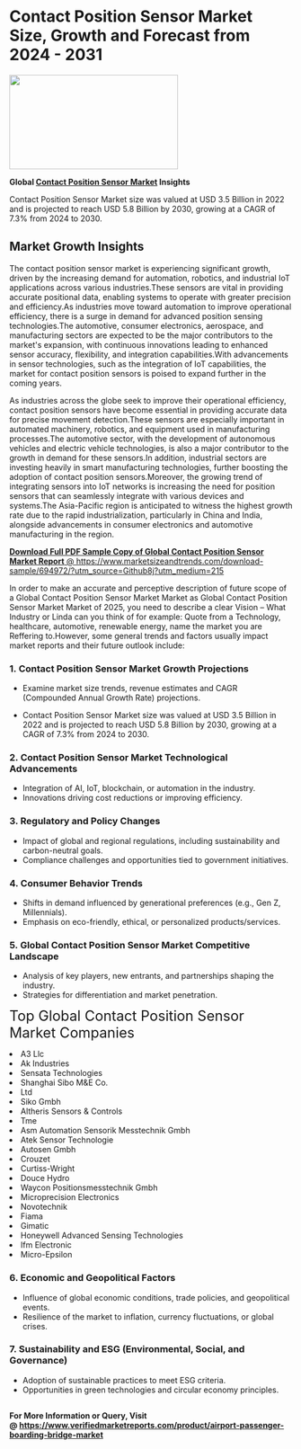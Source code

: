 <H1>Contact Position Sensor Market Size, Growth and Forecast from 2024 - 2031</H1><img class="aligncenter size-medium wp-image-584254" src="https://thirdeyenews.in/wp-content/uploads/2024/09/Global-Market-Research-300x168.jpeg" alt="" width="300" height="168" /><p><strong>Global&nbsp;<a href="https://www.marketsizeandtrends.com/download-sample/694972/?utm_source=Github8j?utm_medium=215">Contact Position Sensor Market</a> Insights</strong></p><p>Contact Position Sensor Market size was valued at USD 3.5 Billion in 2022 and is projected to reach USD 5.8 Billion by 2030, growing at a CAGR of 7.3% from 2024 to 2030.</p><p><h2>Market Growth Insights</h2> <p>The contact position sensor market is experiencing significant growth, driven by the increasing demand for automation, robotics, and industrial IoT applications across various industries.These sensors are vital in providing accurate positional data, enabling systems to operate with greater precision and efficiency.As industries move toward automation to improve operational efficiency, there is a surge in demand for advanced position sensing technologies.The automotive, consumer electronics, aerospace, and manufacturing sectors are expected to be the major contributors to the market's expansion, with continuous innovations leading to enhanced sensor accuracy, flexibility, and integration capabilities.With advancements in sensor technologies, such as the integration of IoT capabilities, the market for contact position sensors is poised to expand further in the coming years.</p> <p><a href="download_sample_link_here"></a></p> <p>As industries across the globe seek to improve their operational efficiency, contact position sensors have become essential in providing accurate data for precise movement detection.These sensors are especially important in automated machinery, robotics, and equipment used in manufacturing processes.The automotive sector, with the development of autonomous vehicles and electric vehicle technologies, is also a major contributor to the growth in demand for these sensors.In addition, industrial sectors are investing heavily in smart manufacturing technologies, further boosting the adoption of contact position sensors.Moreover, the growing trend of integrating sensors into IoT networks is increasing the need for position sensors that can seamlessly integrate with various devices and systems.The Asia-Pacific region is anticipated to witness the highest growth rate due to the rapid industrialization, particularly in China and India, alongside advancements in consumer electronics and automotive manufacturing in the region.</p> <p><a href="get_more_link_here"></p><p><span class=""><strong>Download Full PDF Sample Copy of Global Contact Position Sensor Market Report</strong> @ <a href="https://www.marketsizeandtrends.com/download-sample/694972/?utm_source=Github8j?utm_medium=215" target="_blank">https://www.marketsizeandtrends.com/download-sample/694972/?utm_source=Github8j?utm_medium=215</a></span></p><p>In order to make an accurate and perceptive description of future scope of a Global&nbsp;Contact Position Sensor Market Market as Global&nbsp;Contact Position Sensor Market Market of 2025, you need to describe a clear Vision &ndash; What Industry or Linda can you think of for example: Quote from a Technology, healthcare, automotive, renewable energy, name the market you are Reffering to.However, some general trends and factors usually impact market reports and their future outlook include:</p><h3>1.&nbsp;<strong>Contact Position Sensor Market Growth Projections</strong></h3><ul><li>Examine market size trends, revenue estimates and CAGR (Compounded Annual Growth Rate) projections.</li><li><p>Contact Position Sensor Market size was valued at USD 3.5 Billion in 2022 and is projected to reach USD 5.8 Billion by 2030, growing at a CAGR of 7.3% from 2024 to 2030.</p></li></ul><h3>2.&nbsp;<strong>Contact Position Sensor Market Technological Advancements</strong></h3><ul><li>Integration of AI, IoT, blockchain, or automation in the industry.</li><li>Innovations driving cost reductions or improving efficiency.</li></ul><h3>3.&nbsp;<strong>Regulatory and Policy Changes</strong></h3><ul><li>Impact of global and regional regulations, including sustainability and carbon-neutral goals.</li><li>Compliance challenges and opportunities tied to government initiatives.</li></ul><h3>4.&nbsp;<strong>Consumer Behavior Trends</strong></h3><ul><li>Shifts in demand influenced by generational preferences (e.g., Gen Z, Millennials).</li><li>Emphasis on eco-friendly, ethical, or personalized products/services.</li></ul><h3>5.&nbsp;<strong>Global Contact Position Sensor Market Competitive Landscape</strong></h3><ul><li>Analysis of key players, new entrants, and partnerships shaping the industry.</li><li>Strategies for differentiation and market penetration.</li></ul><p data-pm-slice="1 1 []"><span style="color: inherit; font-family: inherit; font-size: 25px;">Top Global Contact Position Sensor Market Companies</span></p><div class="" data-test-id=""><p><li>A3 Llc</li><li> Ak Industries</li><li> Sensata Technologies</li><li> Shanghai Sibo M&E Co.</li><li> Ltd</li><li> Siko Gmbh</li><li> Altheris Sensors & Controls</li><li> Tme</li><li> Asm Automation Sensorik Messtechnik Gmbh</li><li> Atek Sensor Technologie</li><li> Autosen Gmbh</li><li> Crouzet</li><li> Curtiss-Wright</li><li> Douce Hydro</li><li> Waycon Positionsmesstechnik Gmbh</li><li> Microprecision Electronics</li><li> Novotechnik</li><li> Fiama</li><li> Gimatic</li><li> Honeywell Advanced Sensing Technologies</li><li> Ifm Electronic</li><li> Micro-Epsilon</li></p></div><h3>6.&nbsp;<strong>Economic and Geopolitical Factors</strong></h3><ul><li>Influence of global economic conditions, trade policies, and geopolitical events.</li><li>Resilience of the market to inflation, currency fluctuations, or global crises.</li></ul><h3>7.&nbsp;<strong>Sustainability and ESG (Environmental, Social, and Governance)</strong></h3><ul><li>Adoption of sustainable practices to meet ESG criteria.</li><li>Opportunities in green technologies and circular economy principles.</li></ul><h2><strong style="font-size: 14px;">For More Information or Query, Visit @&nbsp;</strong><a style="background-color: #ffffff; font-size: 14px;" href="https://www.marketsizeandtrends.com/report/contact-position-sensor-market/" target="_blank">https://www.verifiedmarketreports.com/product/airport-passenger-boarding-bridge-market</a></h2>